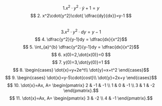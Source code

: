 $$ 1. x^2\cdot{y^2}\cdot{\dot{y}}+1=y $$
$$ 2. x^2\cdot{y^2}\cdot{ \dfrac{dy}{dx}}=y-1 $$  
$$ 3. x^2\cdot{y^2}\cdot{dy}=y-1 $$
$$ 4. \dfrac{y^2}{y-1}dy = \dfrac{dx}{x^2}$$ 
$$ 5. \int_{a}^{b} \dfrac{y^2}{y-1}dy = \dfrac{dx}{x^2}$$ 
$$ 6. x(0)=2,\dot{x(0)}=0 $$
$$ 7. y(0)=3,\dot{y(0)}=1 $$
$$  8. \begin{cases}
    \dot{x}=y+2e^t\\
    \dot{y}=x+t^2
\end{cases}$$ 
$$  9. \begin{cases}
    \dot{x}=y-5\cdot{cost}\\
    \dot{y}=2x+y
\end{cases}$$ 
$$ 10. \dot{x}=Ax, A= \begin{pmatrix}
2 & -1 & -1 \\ 
1 &  0 & -1 \\ 
3 &  1 & -2 
\end{pmatrix}.$$
$$ 11. \dot{x}=Ax, A= \begin{pmatrix}
3 & -2 \\
4 & -1  
\end{pmatrix}.$$